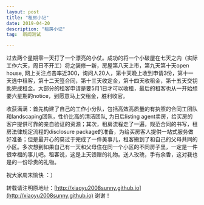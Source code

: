 ```yaml
---
layout: post
title: "租房小记"
date: 2019-04-20 
description: "租房小记"
tag:  新闻测试

---   
```


过去两个星期零一天打了一个漂亮的小仗。成功的将一个小破屋在七天之内（实际工作六天，周日不开工）将之装修一新，房屋第八天上市，第九天第十天open house, 网上关注点击率近300，询问人20人，第十天晚上收到申请3份，第十一天选中租客，第十二天签合同，第十三天收定金，第十四天收租金，第十五天交钥匙完成租金。大部分的租客申请是要5月1日才可以收租，最后的租客也从一开始想要六星期的notice，到愿意马上交租金，胜利收官。

收获满满：首先构建了自己的工作小分队，包括高效高质量的有执照的合同工团队和landscaping团队，性价比高的清洁团队, 为日后listing agent卖房，给买房的客户提供可靠的亲自验证的资源；其次，租房流程走了一遍，规范合同的书写，租房法律规定流程的disclosure package的准备，为给买房客人提供一站式服务做好准备；但是最开心的莫过于完成了一件美事儿，租客搬到了和自己的父母共同的小区。多次想到如果自己有一天和父母住在同一个小区的不同房子里，一定是一件很幸福的事儿吧。租客说，这是上天馈赠的礼物。送人玫瑰，手有余香，这对我也是的一份珍贵的礼物。

祝大家周末愉快 ：）



转载请注明原地址：[http://xiaoyu2008sunny.github.io](http://xiaoyu2008sunny.github.io) 谢谢！
